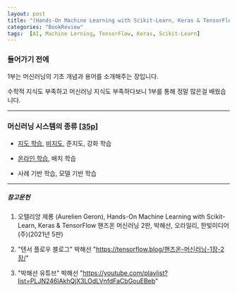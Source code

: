 ```yaml
---
layout: post
title: "(Hands-On Machine Learning with Scikit-Learn, Keras & TensorFlow) 1. 한눈에 보는 머신러닝"
categories: "BookReview"
tags:  [AI, Machine Lerning, TensorFlow, Keras, Scikit-Learn]
---
```



### 들어가기 전에

1부는 머신러닝의 기초 개념과 용어를 소개해주는 장입니다.

수학적 지식도 부족하고 머신러닝 지식도 부족하다보니 1부를 통해 정말 많은걸 배웠습니다.

---

### 머신러닝 시스템의 종류 [[35p](https://tensorflow.blog/핸즈온-머신러닝-1장-2장/1-3-머신러닝-시스템의-종류/)]

* [지도 학습](https://maizer2.github.io/용어_인공지능/2022/01/24/지도-학습.html), [비지도](https://maizer2.github.io/용어_인공지능/2022/02/01/비지도-학습.html), 준지도, 강화 학습

* [온라인 학습](https://maizer2.github.io/용어_인공지능/2022/01/14/인공지능에서-입력-데이터-스트림이란.html), 배치 학습

* 사례 기반 학습, 모델 기반 학습


---

##### 참고문헌

1) 오렐리앙 제롱 (Aurelien Geron), Hands-On Machine Learning with Scikit-Learn, Keras & TensorFlow 핸즈온 머신러닝 2판, 박해선, 오라일리, 한빛미디어(주)(2021년 5판)

2) "텐서 플로우 블로그" 박해선 "https://tensorflow.blog/핸즈온-머신러닝-1장-2장/"

3) "박해선 유튜브" 박해선 "https://youtube.com/playlist?list=PLJN246lAkhQjX3LOdLVnfdFaCbGouEBeb"
